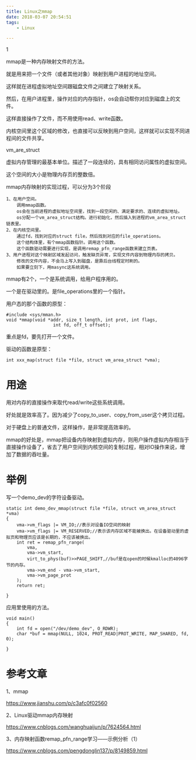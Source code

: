 ```yaml
---
title: Linux之mmap
date: 2018-03-07 20:54:51
tags:
	- Linux

---
```


1

mmap是一种内存映射文件的方法。

就是用来把一个文件（或者其他对象）映射到用户进程的地址空间。

这样就在进程虚拟地址空间跟磁盘文件之间建立了映射关系。

然后，在用户进程里，操作对应的内存指针，os会自动帮你对应到磁盘上的文件。

这样直接操作了文件，而不用使用read、write函数。

内核空间里这个区域的修改，也直接可以反映到用户空间，这样就可以实现不同进程间的文件共享。



vm_are_struct

虚拟内存管理的最基本单位。描述了一段连续的，具有相同访问属性的虚拟空间。

这个空间的大小是物理内存页的整数倍。



mmap内存映射的实现过程，可以分为3个阶段

```
1、在用户空间。
	调用mmap函数。
	os会在当前进程的虚拟地址空间里，找到一段空闲的、满足要求的、连续的虚拟地址。
	os分配一个vm_area_struct结构。进行初始化，然后插入到进程的vm_area_struct链表里。
2、在内核空间里。
	通过fd，找到对应的struct file，然后找到对应的file_operations。
	这个结构体里，有个mmap函数指针。调用这个函数。
	这个函数驱动需要进行实现，是调用remap_pfn_range函数来建立页表。
3、用户进程对这个映射区域发起访问，触发缺页异常，实现文件内容到物理内存的拷贝。
	修改的文件内容，不会马上写入到磁盘，是靠后台线程定时刷的。
	如果要立刻下，用masync这系统调用。
```



mmap有2个，一个是系统调用，给用户程序用的。

一个是在驱动里的。是file_operations里的一个指针。

用户态的那个函数的原型：

```
#include <sys/mman.h>
void *mmap(void *addr, size_t length, int prot, int flags,
                  int fd, off_t offset);
```

重点是fd，要先打开一个文件。



驱动的函数是原型：

```
int xxx_map(struct file *file, struct vm_area_struct *vma);
```

# 用途

用对内存的直接操作来取代read/write这些系统调用。

好处就是效率高了。因为减少了copy_to_user、copy_from_user这个拷贝过程。

对于硬盘上的普通文件，这样操作，是非常提高效率的。

mmap的好处是，mmap把设备内存映射到虚拟内存，则用户操作虚拟内存相当于直接操作设备了，省去了用户空间到内核空间的复制过程，相对IO操作来说，增加了数据的吞吐量。



# 举例

写一个demo_dev的字符设备驱动。

```
static int demo_dev_mmap(struct file *file, struct vm_area_struct *vma)
{
    vma->vm_flags |= VM_IO;//表示对设备IO空间的映射
    vma->vm_flags |= VM_RESERVED;//表示该内存区域不能被换出。在设备驱动里的虚拟页和物理页应该是长期的，不应该被换出。
    int ret = remap_pfn_range(
        vma,
        vma->vm_start,
        virt_to_phys(buf)>>PAGE_SHIFT,//buf是在open的时候kmalloc的4096字节的内存。
        vma->vm_end - vma->vm_start,
        vma->vm_page_prot
    );
    return ret;
    
}
```

应用里使用的方法。

```
void main()
{
    int fd = open("/dev/demo_dev", O_RDWR);
    char *buf = mmap(NULL, 1024, PROT_READ|PROT_WRITE, MAP_SHARED, fd, 0);
    
}
```



# 参考文章

1、mmap

https://www.jianshu.com/p/c3afc0f02560

2、Linux驱动mmap内存映射

https://www.cnblogs.com/wanghuaijun/p/7624564.html

3、内存映射函数remap_pfn_range学习——示例分析（1）

https://www.cnblogs.com/pengdonglin137/p/8149859.html
